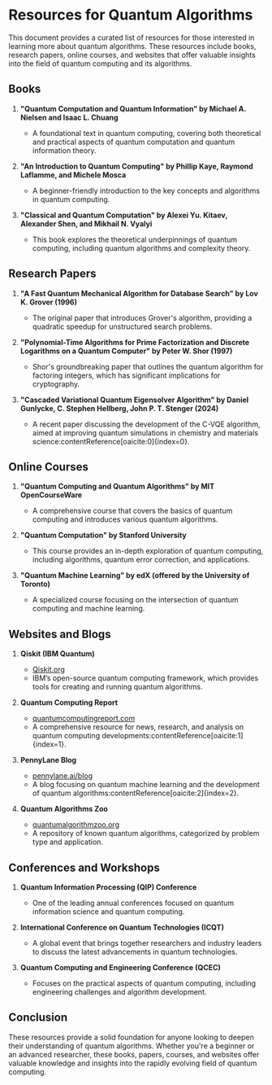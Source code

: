 # Resources for Quantum Algorithms

This document provides a curated list of resources for those interested in learning more about quantum algorithms. These resources include books, research papers, online courses, and websites that offer valuable insights into the field of quantum computing and its algorithms.

## Books

1. **"Quantum Computation and Quantum Information" by Michael A. Nielsen and Isaac L. Chuang**
   - A foundational text in quantum computing, covering both theoretical and practical aspects of quantum computation and quantum information theory.

2. **"An Introduction to Quantum Computing" by Phillip Kaye, Raymond Laflamme, and Michele Mosca**
   - A beginner-friendly introduction to the key concepts and algorithms in quantum computing.

3. **"Classical and Quantum Computation" by Alexei Yu. Kitaev, Alexander Shen, and Mikhail N. Vyalyi**
   - This book explores the theoretical underpinnings of quantum computing, including quantum algorithms and complexity theory.

## Research Papers

1. **"A Fast Quantum Mechanical Algorithm for Database Search" by Lov K. Grover (1996)**
   - The original paper that introduces Grover's algorithm, providing a quadratic speedup for unstructured search problems.

2. **"Polynomial-Time Algorithms for Prime Factorization and Discrete Logarithms on a Quantum Computer" by Peter W. Shor (1997)**
   - Shor's groundbreaking paper that outlines the quantum algorithm for factoring integers, which has significant implications for cryptography.

3. **"Cascaded Variational Quantum Eigensolver Algorithm" by Daniel Gunlycke, C. Stephen Hellberg, John P. T. Stenger (2024)**
   - A recent paper discussing the development of the C-VQE algorithm, aimed at improving quantum simulations in chemistry and materials science&#8203;:contentReference[oaicite:0]{index=0}.

## Online Courses

1. **"Quantum Computing and Quantum Algorithms" by MIT OpenCourseWare**
   - A comprehensive course that covers the basics of quantum computing and introduces various quantum algorithms.

2. **"Quantum Computation" by Stanford University**
   - This course provides an in-depth exploration of quantum computing, including algorithms, quantum error correction, and applications.

3. **"Quantum Machine Learning" by edX (offered by the University of Toronto)**
   - A specialized course focusing on the intersection of quantum computing and machine learning.

## Websites and Blogs

1. **Qiskit (IBM Quantum)**
   - [Qiskit.org](https://qiskit.org/)
   - IBM’s open-source quantum computing framework, which provides tools for creating and running quantum algorithms.

2. **Quantum Computing Report**
   - [quantumcomputingreport.com](https://quantumcomputingreport.com/)
   - A comprehensive resource for news, research, and analysis on quantum computing developments&#8203;:contentReference[oaicite:1]{index=1}.

3. **PennyLane Blog**
   - [pennylane.ai/blog](https://pennylane.ai/blog/)
   - A blog focusing on quantum machine learning and the development of quantum algorithms&#8203;:contentReference[oaicite:2]{index=2}.

4. **Quantum Algorithms Zoo**
   - [quantumalgorithmzoo.org](https://quantumalgorithmzoo.org/)
   - A repository of known quantum algorithms, categorized by problem type and application.

## Conferences and Workshops

1. **Quantum Information Processing (QIP) Conference**
   - One of the leading annual conferences focused on quantum information science and quantum computing.

2. **International Conference on Quantum Technologies (ICQT)**
   - A global event that brings together researchers and industry leaders to discuss the latest advancements in quantum technologies.

3. **Quantum Computing and Engineering Conference (QCEC)**
   - Focuses on the practical aspects of quantum computing, including engineering challenges and algorithm development.

## Conclusion

These resources provide a solid foundation for anyone looking to deepen their understanding of quantum algorithms. Whether you're a beginner or an advanced researcher, these books, papers, courses, and websites offer valuable knowledge and insights into the rapidly evolving field of quantum computing.

